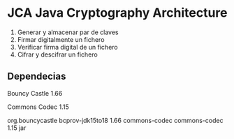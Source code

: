 # JCA Java Cryptography Architecture
1. Generar y almacenar par de claves
2. Firmar digitalmente un fichero
3. Verificar firma digital de un fichero
4. Cifrar y descifrar un fichero

## Dependecias
Bouncy Castle 1.66

Commons Codec 1.15

<dependencies>
  <dependency>
    <groupId>org.bouncycastle</groupId>
    <artifactId>bcprov-jdk15to18</artifactId>
    <version>1.66</version>
  </dependency>
  <dependency>
    <groupId>commons-codec</groupId>
    <artifactId>commons-codec</artifactId>
    <version>1.15</version>
    <type>jar</type>
  </dependency>
</dependencies>

